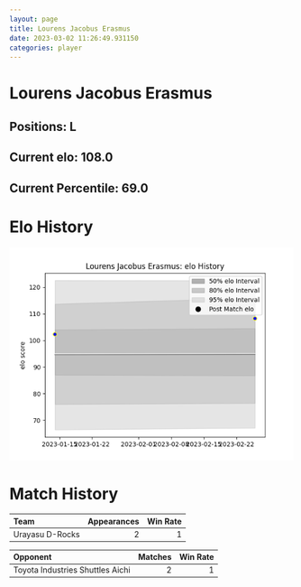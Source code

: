 ```yaml
---  
layout: page  
title: Lourens Jacobus Erasmus  
date: 2023-03-02 11:26:49.931150  
categories: player  
---
```

# Lourens Jacobus Erasmus

## Positions: L

## Current elo: 108.0

## Current Percentile: 69.0

# Elo History


![elo history](history_LourensJacobusErasmus.png)
# Match History


| Team            |   Appearances |   Win Rate |
|:----------------|--------------:|-----------:|
| Urayasu D-Rocks |             2 |          1 |

| Opponent                         |   Matches |   Win Rate |
|:---------------------------------|----------:|-----------:|
| Toyota Industries Shuttles Aichi |         2 |          1 |